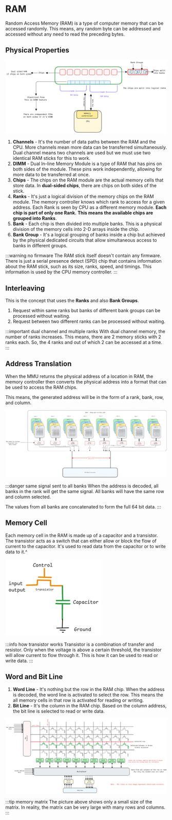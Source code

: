 # RAM

Random Access Memory (RAM) is a type of computer memory that can be accessed randomly.
This means, any random byte can be addressed and accessed without any need to read the preceding bytes.

## Physical Properties

![ram-structure](../../static/img/ram-physical-structure.excalidraw.png)

1. **Channels** - It's the number of data paths between the RAM and the CPU. More channels mean more data can be transferred simultaneously.
   Dual channel means two channels are used but we must use two identical RAM sticks for this to work.
2. **DIMM** - Dual In-line Memory Module is a type of RAM that has pins on both sides of the module.
   These pins work independently, allowing for more data to be transferred at once.
3. **Chips** - The chips on the RAM module are the actual memory cells that store data.
   In **dual-sided chips**, there are chips on both sides of the stick.
4. **Ranks** - It's just a logical division of the memory chips on the RAM module.
   The memory controller knows which rank to access for a given address.
   Each Rank is seen by CPU as a different memory module.
   **Each chip is part of only one Rank.**
   **This means the available chips are grouped into Ranks**.
5. **Bank** - Each chip is then divided into multiple banks.
   This is a physical division of the memory cells into 2-D arrays inside the chip.
6. **Bank Group** - It's a logical grouping of banks inside a chip
   but achieved by the physical dedicated circuits that allow simultaneous access to banks in different groups.

:::warning no firmware
The RAM stick itself doesn't contain any firmware.
There is just a serial presence detect (SPD) chip that contains information about the RAM stick,
such as its size, ranks, speed, and timings.
This information is used by the CPU memory controller.
:::

## Interleaving

This is the concept that uses the **Ranks** and also **Bank Groups**.

1. Request within same ranks but banks of different bank groups can be processed without waiting.
2. Request between two different ranks can be processed without waiting.

:::important dual channel and multiple ranks
With dual channel memory, the number of ranks increases.
This means, there are 2 memory sticks with 2 ranks each.
So, the 4 ranks and out of which 2 can be accessed at a time.
:::

## Address Translation

When the MMU returns the physical address of a location in RAM,
the memory controller then converts the physical address into a format that can be used to access the RAM chips.

This means, the generated address will be in the form of a rank, bank, row, and column.

![ram-structure](../../static/img/ram-memory-translation.excalidraw.png)

:::danger same signal sent to all banks
When the address is decoded, all banks in the rank will get the same signal.
All banks will have the same row and column selected.

The values from all banks are concatenated to form the full 64 bit data.
:::

## Memory Cell

Each memory cell in the RAM is made up of a capacitor and a transistor.
The transistor acts as a switch that can either allow or block the flow of current to the capacitor.
It's used to read data from the capacitor or to write data to it.^

![ram-cell](../../static/img/ram-memory-cell.excalidraw.png)

:::info how transistor works
Transistor is a combination of transfer and resistor.
Only when the voltage is above a certain threshold, the transistor will allow current to flow through it.
This is how it can be used to read or write data.
:::

## Word and Bit Line

1. **Word Line** - It's nothing but the row in the RAM chip.
   When the address is decoded, the word line is activated to select the row.
   This means the all memory cells in that row is activated for reading or writing.
2. **Bit Line** - It's the column in the RAM chip.
   Based on the column address, the bit line is selected to read or write data.

![ram-bit-line](../../static/img/ram-lines.excalidraw.png)

:::tip memory matrix
The picture above shows only a small size of the matrix.
In reality, the matrix can be very large with many rows and columns.
:::
